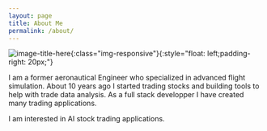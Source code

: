 ```yaml
---
layout: page
title: About Me
permalink: /about/
---
```

![image-title-here](https://sylvaint.dev/images/sth.jpeg){:class="img-responsive"}{:style="float: left;padding-right: 20px;"}

I am a former aeronautical Engineer who specialized in advanced flight simulation.
About 10 years ago I started trading stocks and building tools to help with trade data analysis.
As a full stack developper I have created many trading applications.

I am interested in AI stock trading applications.
